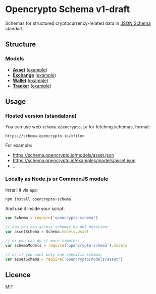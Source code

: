 # Opencrypto Schema v1-draft

Schemas for structured cryptocurrency-related data in [JSON Schema](http://json-schema.org/) standart.

## Structure

### Models
* **[Asset](/models/asset.json)** ([example](/examples/models/asset.json))
* **[Exchange](/models/exchange.json)** ([example](/examples/models/exchange.json))
* **[Wallet](/models/wallet.json)** ([example](/examples/models/wallet.json))
* **[Tracker](/models/tracker.json)** ([example](/examples/models/tracker.json))

## Usage

### Hosted version (standalone)
You can use web `schema.opencrypto.io` for fetching schemas, format:
```
https://schema.opencrypto.io/<file>
```

For example:
* https://schema.opencrypto.io/models/asset.json
* https://schema.opencrypto.io/examples/models/asset.json
* ...

### Locally as Node.js or CommonJS module
Install it via `npm`:
```bash
npm install opencrypto-schema
```

And use it inside your script:
```js
var Schema = require('opencrypto-schema')

// now you can access schemas by dot notation:
var assetSchema = Schema.models.asset

// or you can do it more simpler:
var schemaModels = require('opencrypto-schema').models

// or if you want only one specific schema:
var assetSchema = require('opencrypto/models/asset')
```

## Licence
MIT
